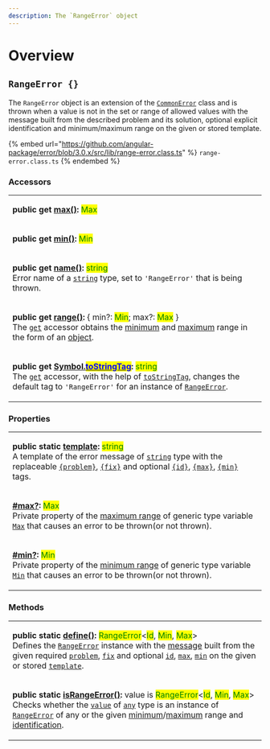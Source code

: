```yaml
---
description: The `RangeError` object
---
```


# Overview

## `RangeError {}`

The `RangeError` object is an extension of the [`CommonError`](broken-reference) class and is thrown when a value is not in the set or range of allowed values with the message built from the described problem and its solution, optional explicit identification and minimum/maximum range on the given or stored template.

{% embed url="https://github.com/angular-package/error/blob/3.0.x/src/lib/range-error.class.ts" %}
`range-error.class.ts`
{% endembed %}

### Accessors

|                                                                                                                                                                                                                                                                                                                                                                                                                                                                                                                                                                                                                                                                                                           |
| --------------------------------------------------------------------------------------------------------------------------------------------------------------------------------------------------------------------------------------------------------------------------------------------------------------------------------------------------------------------------------------------------------------------------------------------------------------------------------------------------------------------------------------------------------------------------------------------------------------------------------------------------------------------------------------------------------- |
| <p><strong>public get</strong> <a href="accessors/get-max.md"><strong>max()</strong></a><strong>:</strong> <mark style="color:green;">Max</mark> | <mark style="color:green;">undefined</mark><br>The <a href="https://developer.mozilla.org/en-US/docs/Web/JavaScript/Reference/Functions/get"><code>get</code></a> accessor obtains the maximum range of generic type variable <a href="generic-type-variables.md#rangeerror-less-than-id-min-max-greater-than-2"><code>Max</code></a> that causes an error to be thrown(or not thrown), if set, otherwise returns <a href="https://developer.mozilla.org/en-US/docs/Web/JavaScript/Reference/Global_Objects/undefined"><code>undefined</code></a>.</p> |
| <p><strong>public get</strong> <a href="accessors/get-min.md"><strong>min()</strong></a><strong>:</strong> <mark style="color:green;">Min</mark> | <mark style="color:green;">undefined</mark><br>The <a href="https://developer.mozilla.org/en-US/docs/Web/JavaScript/Reference/Functions/get"><code>get</code></a> accessor obtains the minimum range of generic type variable <a href="generic-type-variables.md#rangeerror-less-than-id-min-max-greater-than-1"><code>Min</code></a> that causes an error to be thrown(or not thrown), if set, otherwise returns <a href="https://developer.mozilla.org/en-US/docs/Web/JavaScript/Reference/Global_Objects/undefined"><code>undefined</code></a>.</p> |
| <p><strong>public get</strong> <a href="accessors/get-name.md"><strong>name()</strong></a><strong>:</strong> <mark style="color:green;">string</mark> <strong></strong> <br>Error name of a <a href="https://developer.mozilla.org/en-US/docs/Web/JavaScript/Reference/Global_Objects/String"><code>string</code></a> type, set to <code>'RangeError'</code> that is being thrown.</p>                                                                                                                                                                                                                                                                                                                    |
| <p><strong>public get</strong> <a href="accessors/get-range.md"><strong>range()</strong></a><strong>:</strong> { min?: <mark style="color:green;">Min</mark>; max?: <mark style="color:green;">Max</mark> } <br>The <a href="https://developer.mozilla.org/en-US/docs/Web/JavaScript/Reference/Functions/get"><code>get</code></a> accessor obtains the <a href="accessors/get-min.md">minimum</a> and <a href="accessors/get-max.md">maximum</a> range in the form of an <a href="https://developer.mozilla.org/en-US/docs/Web/JavaScript/Reference/Global_Objects/Object">object</a>.</p>                                                                                                               |
| <p><strong>public get</strong> <a href="accessors/get-symbol.tostringtag.md"><strong>[Symbol.</strong><mark style="color:blue;"><strong>toStringTag</strong></mark><strong>]()</strong></a><strong>:</strong> <mark style="color:green;">string</mark><br>The <a href="https://developer.mozilla.org/en-US/docs/Web/JavaScript/Reference/Functions/get"><code>get</code></a> accessor, with the help of <a href="https://developer.mozilla.org/en-US/docs/Web/JavaScript/Reference/Global_Objects/Symbol/toStringTag"><code>toStringTag</code></a>, changes the default tag to <code>'RangeError'</code> for an instance of <a href="broken-reference"><code>RangeError</code></a>.</p>                   |

### Properties

|                                                                                                                                                                                                                                                                                                                                                                                                                                                                                                                                                                                                                                                                                                                                                                                                                        |
| ---------------------------------------------------------------------------------------------------------------------------------------------------------------------------------------------------------------------------------------------------------------------------------------------------------------------------------------------------------------------------------------------------------------------------------------------------------------------------------------------------------------------------------------------------------------------------------------------------------------------------------------------------------------------------------------------------------------------------------------------------------------------------------------------------------------------- |
| <p><strong>public static</strong> <a href="properties/static-template.md"><strong>template</strong></a><strong>:</strong> <mark style="color:green;">string</mark><br>A template of the error message of <a href="https://developer.mozilla.org/en-US/docs/Web/JavaScript/Reference/Global_Objects/String"><code>string</code></a> type with the replaceable <a href="../commonerror/properties/static-template.md#problem"><code>{problem}</code></a>, <a href="../commonerror/properties/static-template.md#fix"><code>{fix}</code></a> and optional <a href="../commonerror/properties/static-template.md#id"><code>{id}</code></a>, <a href="../commonerror/properties/static-template.md#max"><code>{max}</code></a>, <a href="../commonerror/properties/static-template.md#min"><code>{min}</code></a> tags.</p> |
| <p><a href="properties/max.md"><strong>#max?</strong></a><strong>:</strong> <mark style="color:green;">Max</mark><br>Private property of the <a href="../getting-started/basic-concepts.md#range">maximum range</a> of generic type variable <a href="generic-type-variables.md#rangeerror-less-than-id-min-max-greater-than-2"><code>Max</code></a> that causes an error to be thrown(or not thrown).</p>                                                                                                                                                                                                                                                                                                                                                                                                             |
| <p><a href="properties/min.md"><strong>#min?</strong></a><strong>:</strong> <mark style="color:green;">Min</mark><br>Private property of the <a href="../getting-started/basic-concepts.md#range">minimum range</a> of generic type variable <a href="generic-type-variables.md#minextendsnumber-or-undefined-undefined"><code>Min</code></a> that causes an error to be thrown(or not thrown).</p>                                                                                                                                                                                                                                                                                                                                                                                                                    |

### Methods

|                                                                                                                                                                                                                                                                                                                                                                                                                                                                                                                                                                                                                                                                                                                                                                                                                                                                                                                                                                                  |
| -------------------------------------------------------------------------------------------------------------------------------------------------------------------------------------------------------------------------------------------------------------------------------------------------------------------------------------------------------------------------------------------------------------------------------------------------------------------------------------------------------------------------------------------------------------------------------------------------------------------------------------------------------------------------------------------------------------------------------------------------------------------------------------------------------------------------------------------------------------------------------------------------------------------------------------------------------------------------------- |
| <p><strong>public static</strong> <a href="methods/static-define.md"><strong>define()</strong></a><strong>:</strong> <mark style="color:green;">RangeError</mark>&#x3C;<mark style="color:green;">Id</mark>, <mark style="color:green;">Min</mark>, <mark style="color:green;">Max</mark>><br><strong></strong>Defines the <a href="broken-reference"><code>RangeError</code></a> instance with the <a href="../commonerror/accessors/get-message.md">message</a> built from the given required <a href="methods/static-define.md#problem-string"><code>problem</code></a>, <a href="methods/static-define.md#fix-string"><code>fix</code></a> and optional <a href="methods/static-define.md#id-id"><code>id</code></a>, <a href="methods/static-define.md#max-max"><code>max</code></a>, <a href="methods/static-define.md#min-min"><code>min</code></a> on the given or stored <a href="methods/static-define.md#template-rangeerror.template"><code>template</code></a>.</p> |
| <p><strong>public static</strong> <a href="methods/static-israngeerror.md"><strong>isRangeError()</strong></a><strong>:</strong> value is <mark style="color:green;">RangeError</mark>&#x3C;<mark style="color:green;">Id</mark>, <mark style="color:green;">Min</mark>, <mark style="color:green;">Max</mark>><br><strong></strong>Checks whether the <a href="methods/static-israngeerror.md#value-any"><code>value</code></a> of <a href="https://www.typescriptlang.org/docs/handbook/2/everyday-types.html#any"><code>any</code></a> type is an instance of <a href="broken-reference"><code>RangeError</code></a> of any or the given <a href="methods/static-israngeerror.md#min-number">minimum</a>/<a href="methods/static-israngeerror.md#max-number">maximum</a> range and <a href="methods/static-israngeerror.md#id-id">identification</a>.</p>                                                                                                                     |
